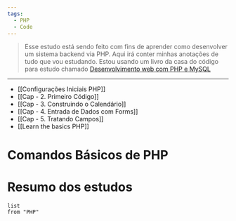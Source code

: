 ```yaml
---
tags:
  - PHP
  - Code
---
```


> Esse estudo está sendo feito com fins de aprender como desenvolver um sistema backend via PHP. Aqui irá conter minhas anotações de tudo que vou estudando. Estou usando um livro da casa do código para estudo chamado [Desenvolvimento web com PHP e MySQL](https://www.casadocodigo.com.br/products/livro-php-mysql)
---
- [[Configurações Iniciais PHP]] 
- [[Cap - 2. Primeiro Código]]
- [[Cap - 3. Construindo o Calendário]]
- [[Cap - 4. Entrada de Dados com Forms]]
- [[Cap - 5. Tratando Campos]]
- [[Learn the basics PHP]]

# Comandos Básicos de PHP
# Resumo dos estudos

```dataview
list
from "PHP"
```

